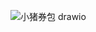 ![小猪券包 drawio](https://github.com/qiu707904641/essay/assets/56197153/44f81430-98ec-44b7-bd1e-53fba46774e3)
